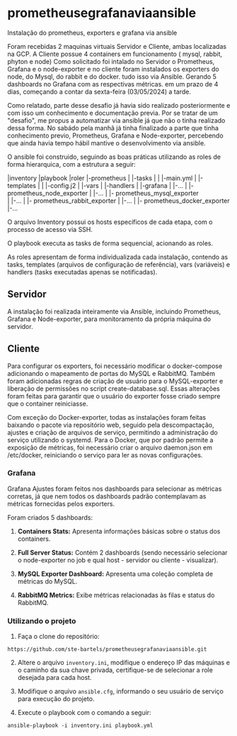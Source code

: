 # prometheusegrafanaviaansible
Instalação do prometheus, exporters e grafana via ansible

Foram recebidas 2 maquinas virtuais Servidor e Cliente, ambas localizadas na GCP.
A Cliente possue 4 containers em funcionamento ( mysql, rabbit, phyton e node)
Como solicitado foi intalado no Servidor o Prometheus, Grafana e o node-exporter e no cliente foram instalados os exporters do node, do Mysql, do rabbit e do docker. tudo isso via Ansible. Gerando 5 dashboards no Grafana com as respectivas métricas. em um prazo de 4 dias, começando a contar da sexta-feira (03/05/2024) a tarde.

Como relatado, parte desse desafio já havia sido realizado posteriormente e com isso um conhecimento e documentação previa.
Por se tratar de um "desafio", me propus a automatizar via ansible já que não o tinha realizado dessa forma. 
No sabádo pela manhã já tinha finalizado a parte que tinha conhecimento previo, Prometheus, Grafana e Node-exporter, percebendo que ainda havia tempo hábil mantive o desenvolvimento via ansible.
  
O ansible foi construido, seguindo as boas práticas utilizando as roles de forma hierarquica, com a estrutura a seguir:

|inventory
|playbook
|roler
    |-prometheus 
    |       |-tasks
    |       |     |-main.yml
    |       |-templates
    |       |     |-config.j2
    |       |-vars
    |       |-handlers
    |
    |-grafana
    |       |-...
    |
    |- prometheus_node_exporter
    |                      |-...
    |
    |- prometheus_mysql_exporter  
    |                      |-...
    |
    |- prometheus_rabbit_exporter
    |                      |-...
    |
    |- prometheus_docker_exporter
                       |-...

O arquivo Inventory possui os hosts específicos de cada etapa, com o processo de acesso via SSH.

O playbook executa as tasks de forma sequencial, acionando as roles.

As roles apresentam de forma individualizada cada instalação, contendo as tasks, templates (arquivos de configuração de referência), vars (variáveis) e handlers (tasks executadas apenas se notificadas).

## Servidor

A instalação foi realizada inteiramente via Ansible, incluindo Prometheus, Grafana e Node-exporter, para monitoramento da própria máquina do servidor.

## Cliente

Para configurar os exporters, foi necessário modificar o docker-compose adicionando o mapeamento de portas do MySQL e RabbitMQ. Também foram adicionadas regras de criação de usuário para o MySQL-exporter e liberação de permissões no script create-database.sql. Essas alterações foram feitas para garantir que o usuário do exporter fosse criado sempre que o container reiniciasse.

Com exceção do Docker-exporter, todas as instalações foram feitas baixando o pacote via repositório web, seguido pela descompactação, ajustes e criação de arquivos de serviço, permitindo a administração do serviço utilizando o systemd. Para o Docker, que por padrão permite a exposição de métricas, foi necessário criar o arquivo daemon.json em /etc/docker, reiniciando o serviço para ler as novas configurações.

### Grafana

Grafana
Ajustes foram feitos nos dashboards para selecionar as métricas corretas, já que nem todos os dashboards padrão contemplavam as métricas fornecidas pelos exporters.

Foram criados 5 dashboards:

1. **Containers Stats:** Apresenta informações básicas sobre o status dos containers.

2. **Full Server Status:** Contém 2 dashboards (sendo necessário selecionar o node-exporter no job e qual host - servidor ou cliente - visualizar).

3. **MySQL Exporter Dashboard:** Apresenta uma coleção completa de métricas do MySQL.

4. **RabbitMQ Metrics:** Exibe métricas relacionadas às filas e status do RabbitMQ.


### Utilizando o projeto

1. Faça o clone do repositório:

```
https://github.com/ste-bartels/prometheusegrafanaviaansible.git
```

2. Altere o arquivo `inventory.ini`, modifique o endereço IP das máquinas e o caminho da sua chave privada, certifique-se de selecionar a role desejada para cada host.

3. Modifique o arquivo `ansible.cfg`, informando o seu usuário de serviço para execução do projeto. 

4. Execute o playbook com o comando a seguir:
```
ansible-playbook -i inventory.ini playbook.yml
```
